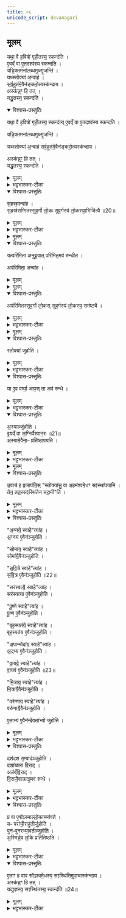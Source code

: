 ```yaml
---
title: ०६
unicode_script: devanagari
---
```

## मूलम्‌
यथा॒ वै ह॒विषो॑ गृही॒तस्य॒ स्कन्द॑ति ।  
ए॒वव्ँ वा ए॒तदश्व॑स्य स्कन्दति ।  
यन्नि॒क्तमना॑लब्धमुथ्सृ॒जन्ति॑ ।  
यथ्स्तोक्या॑ अ॒न्वाह॑ ।  
स॒र्व॒हुत॑मे॒वैन॑ङ्करो॒त्यस्क॑न्दाय ।  
अस्क॑न्न॒ꣳ॒ हि तत् ।  
यद्धु॒तस्य॒ स्कन्द॑ति ।  

<details open><summary>विश्वास-प्रस्तुतिः</summary>

यथा॒ वै ह॒विषो॑ गृही॒तस्य॒ स्कन्द॑त्य् ए॒वव्ँ वा ए॒तदश्व॑स्य स्कन्दति ।  

यन्नि॒क्तमना॑लब्धमुथ्सृ॒जन्ति॑ ।  

यथ्स्तोक्या॑ अ॒न्वाह॑ सर्व॒हुत॑मे॒वैन॑ङ्करो॒त्यस्क॑न्दाय ।  

अस्क॑न्न॒ꣳ॒ हि तत् ।  
यद्धु॒तस्य॒ स्कन्द॑ति ।  
</details>

<details><summary>मूलम्</summary>

यथा॒ वै ह॒विषो॑ गृही॒तस्य॒ स्कन्द॑त्य् ए॒वव्ँ वा ए॒तदश्व॑स्य स्कन्दति ।  

यन्नि॒क्तमना॑लब्धमुथ्सृ॒जन्ति॑ ।  

यथ्स्तोक्या॑ अ॒न्वाह॑ सर्व॒हुत॑मे॒वैन॑ङ्करो॒त्यस्क॑न्दाय ।  

अस्क॑न्न॒ꣳ॒ हि तत् ।  
यद्धु॒तस्य॒ स्कन्द॑ति ।  
</details>

<details><summary>भट्टभास्कर-टीका</summary>

1यथा वा इत्यादि ॥ गृहीतस्य हविष इव अश्वस्य स्कन्दस्थानीयमिदं यत् निक्तं स्नानशोधितं अनालब्धं असंज्ञप्तं उत्सृजन्ति । तस्मात् एतद्दोषपरिहाराय अश्वस्य स्तोकान् विप्रुषः अनुमन्त्रयमाणाः स्तोक्याः 'अग्रये स्वाहा सोमाय स्वाहा' इत्याद्या वाय्वष्टमा दश अन्वाह । तेन अश्वं सर्वहुतं करोति इदानीमेव स्तोकसहितस्य सर्वस्याश्वस्य अग्न्यादिभ्यो हुतत्वात् ततो न कश्चित् स्कन्नत्वदोषः । हुते हि स्कन्नमस्कन्नमेव ॥
</details>

<details open><summary>विश्वास-प्रस्तुतिः</summary>

स॒हस्र॒मन्वा॑ह ।  
स॒हस्र॑सम्मितस्सुव॒र्गो लो॒कः सुव॒र्गस्य॑ लो॒कस्या॒भिजि॑त्यै ॥20॥  
</details>

<details><summary>मूलम्</summary>

स॒हस्र॒मन्वा॑ह ।  
स॒हस्र॑सम्मितस्सुव॒र्गो लो॒कः सुव॒र्गस्य॑ लो॒कस्या॒भिजि॑त्यै ॥20॥  
</details>

<details><summary>भट्टभास्कर-टीका</summary>

2सहस्रमिति ॥ शतकृत्वः एतस्यानुवाकस्य आवृत्त्या । सहस्रसम्मित इति । बहुमूल्यत्वात् ॥
</details>


<details><summary>मूलम्</summary>

यत्परि॑मिता अनुब्रू॒यात् ।  
परि॑मित॒मव॑ रुन्धीत ।  
</details>

<details open><summary>विश्वास-प्रस्तुतिः</summary>

यत्परि॑मिता अनुब्रू॒यात् परि॑मित॒मव॑ रुन्धीत ।  

अप॑रिमिता॒ अन्वा॑ह ।  
</details>

<details><summary>मूलम्</summary>

यत्परि॑मिता अनुब्रू॒यात् परि॑मित॒मव॑ रुन्धीत ।  

अप॑रिमिता॒ अन्वा॑ह ।  
</details>


<details><summary>मूलम्</summary>

अप॑रिमितस्सुव॒र्गो लो॒कः ।  
सु॒व॒र्गस्य॑ लो॒कस्य॒ सम॑ष्ट्यै ।  
</details>

<details open><summary>विश्वास-प्रस्तुतिः</summary>

अप॑रिमितस्सुव॒र्गो लो॒कस् सुव॒र्गस्य॑ लो॒कस्य॒ सम॑ष्ट्यै ।  
</details>

<details><summary>मूलम्</summary>

अप॑रिमितस्सुव॒र्गो लो॒कस् सुव॒र्गस्य॑ लो॒कस्य॒ सम॑ष्ट्यै ।  
</details>

<details><summary>भट्टभास्कर-टीका</summary>

3यदिति ॥ परिमितानुवचने सहस्रस्यैवावरोधः । अपरिमितानुवचने तादृक्स्वर्गलाभः ॥
</details>


<details><summary>मूलम्</summary>

स्तोक्या॑ जुहोति ।  
या ए॒व वर्ष्या॒ आपः॑ ।  
ता अव॑ रुन्धे ।  
</details>

<details open><summary>विश्वास-प्रस्तुतिः</summary>

स्तोक्या॑ जुहोति ।  
</details>

<details><summary>मूलम्</summary>

स्तोक्या॑ जुहोति ।  
</details>

<details><summary>भट्टभास्कर-टीका</summary>

4स्तोक्या जुहोतीति ॥ जवात्पततां स्तोकानां स्तोक्याभिरभिमन्त्रणं होमत्वेन रूपयति ।  
</details>

<details open><summary>विश्वास-प्रस्तुतिः</summary>

या ए॒व वर्ष्या॒ आप॒स् ता अव॑ रुन्धे ।  
</details>

<details><summary>मूलम्</summary>

या ए॒व वर्ष्या॒ आप॒स् ता अव॑ रुन्धे ।  
</details>

<details><summary>भट्टभास्कर-टीका</summary>

या एवेति होमफलम्॥
</details>

<details open><summary>विश्वास-प्रस्तुतिः</summary>

अ॒स्याञ्जु॑होति ।  
इ॒यव्ँ वा अ॒ग्निर्वै॑श्वान॒रः ॥21॥  
अ॒स्यामे॒वैना॒ᳶ प्रति॑ष्ठापयति ।  
</details>

<details><summary>मूलम्</summary>

अ॒स्याञ्जु॑होति ।  
इ॒यव्ँ वा अ॒ग्निर्वै॑श्वान॒रः ॥21॥  
अ॒स्यामे॒वैना॒ᳶ प्रति॑ष्ठापयति ।  
</details>

<details><summary>भट्टभास्कर-टीका</summary>

5अस्यामिति ॥ पृथिव्याः अग्नित्वेन रूपणं अस्यां पृथिव्यामेव एनाः वर्ष्याः अपः प्रतिष्ठिताः करोति ॥
</details>


<details><summary>मूलम्</summary>

उ॒वाच॑ ह प्र॒जाप॑तिः ।  
स्तोक्या॑सु॒ वा अ॒हम॑श्वमे॒धꣳ सꣵस्था॑पयामि ।  
तेन॒ तत॒स्सꣵस्थि॑तेन चरा॒मीति॑ ।  
</details>

<details open><summary>विश्वास-प्रस्तुतिः</summary>

उ॒वाच॑ ह प्र॒जाप॑ति॒स् "स्तोक्या॑सु॒ वा अ॒हम॑श्वमे॒धꣳ सꣵस्था॑पयामि ।  
तेन॒ तत॒स्सꣵस्थि॑तेन चरा॒मी"ति॑ ।  
</details>

<details><summary>मूलम्</summary>

उ॒वाच॑ ह प्र॒जाप॑ति॒स् "स्तोक्या॑सु॒ वा अ॒हम॑श्वमे॒धꣳ सꣵस्था॑पयामि ।  
तेन॒ तत॒स्सꣵस्थि॑तेन चरा॒मी"ति॑ ।  
</details>

<details><summary>भट्टभास्कर-टीका</summary>

6उवाचेत्यादि ॥ स्तोक्यानुवचन एव समस्तोऽश्वमेधस्समाप्तः, परन्तु प्रतिपत्तिकर्ममात्रमिति ॥
</details>

<details open><summary>विश्वास-प्रस्तुतिः</summary>

"अ॒ग्नये॒ स्वाहे"त्या॑ह ।  
अ॒ग्नय॑ ए॒वैन॑ञ्जुहोति ।  

"सोमा॑य॒ स्वाहे"त्या॑ह ।  
सोमा॑यै॒वैन॑ञ्जुहोति ।  

"स॒वि॒त्रे स्वाहे"त्या॑ह ।  
स॒वि॒त्र ए॒वैन॑ञ्जुहोति ॥22॥  

"सर॑स्वत्यै॒ स्वाहे"त्या॑ह ।  
सर॑स्वत्या ए॒वैन॑ञ्जुहोति ।  

"पू॒ष्णे स्वाहे"त्या॑ह ।  
पू॒ष्ण ए॒वैन॑ञ्जुहोति ।  

"बृह॒स्पत॑ये॒ स्वाहे"त्या॑ह ।  
बृह॒स्पत॑य ए॒वैन॑ञ्जुहोति ।  

"अ॒पाम्मोदा॑य॒ स्वाहे"त्या॑ह ।  
अ॒द्भ्य ए॒वैन॑ञ्जुहोति ।  

"वा॒यवे॒ स्वाहे"त्या॑ह ।  
वा॒यव॑ ए॒वैन॑ञ्जुहोति ॥23॥  

"मि॒त्राय॒ स्वाहे"त्या॑ह ।  
मि॒त्रायै॒वैन॑ञ्जुहोति ।  

"वरु॑णाय॒ स्वाहे"त्या॑ह ।  
वरु॑णायै॒वैन॑ञ्जुहोति ।  

ए॒ताभ्य॑ ए॒वैन॑न्दे॒वता॑भ्यो जुहोति ।  
</details>

<details><summary>मूलम्</summary>

"अ॒ग्नये॒ स्वाहे"त्या॑ह ।  
अ॒ग्नय॑ ए॒वैन॑ञ्जुहोति ।  

"सोमा॑य॒ स्वाहे"त्या॑ह ।  
सोमा॑यै॒वैन॑ञ्जुहोति ।  

"स॒वि॒त्रे स्वाहे"त्या॑ह ।  
स॒वि॒त्र ए॒वैन॑ञ्जुहोति ॥22॥  

"सर॑स्वत्यै॒ स्वाहे"त्या॑ह ।  
सर॑स्वत्या ए॒वैन॑ञ्जुहोति ।  

"पू॒ष्णे स्वाहे"त्या॑ह ।  
पू॒ष्ण ए॒वैन॑ञ्जुहोति ।  

"बृह॒स्पत॑ये॒ स्वाहे"त्या॑ह ।  
बृह॒स्पत॑य ए॒वैन॑ञ्जुहोति ।  

"अ॒पाम्मोदा॑य॒ स्वाहे"त्या॑ह ।  
अ॒द्भ्य ए॒वैन॑ञ्जुहोति ।  

"वा॒यवे॒ स्वाहे"त्या॑ह ।  
वा॒यव॑ ए॒वैन॑ञ्जुहोति ॥23॥  

"मि॒त्राय॒ स्वाहे"त्या॑ह ।  
मि॒त्रायै॒वैन॑ञ्जुहोति ।  

"वरु॑णाय॒ स्वाहे"त्या॑ह ।  
वरु॑णायै॒वैन॑ञ्जुहोति ।  

ए॒ताभ्य॑ ए॒वैन॑न्दे॒वता॑भ्यो जुहोति ।  
</details>

<details><summary>भट्टभास्कर-टीका</summary>

7अग्नये स्वाहेत्यादि ॥ स्वाहाकारवतीभिरेताभिस्तोकानुमन्त्रणात् अग्न्यादिभ्यः एते स्तोकाः हुता भवन्ति । ततोऽत्रैव होमेनाराधिता अग्न्यादय इति समाप्तोऽश्वमेध इति प्रजापतिरुवाचेति ॥
</details>

<details open><summary>विश्वास-प्रस्तुतिः</summary>

दश॑दश स॒म्पाद॑ञ्जुहोति ।  
दशा॑ख्षरा वि॒राट् ।  
अन्न॑व्ँवि॒राट् ।  
वि॒राजै॒वान्नाद्य॒मव॑ रुन्धे ।  
</details>

<details><summary>मूलम्</summary>

दश॑दश स॒म्पाद॑ञ्जुहोति ।  
दशा॑ख्षरा वि॒राट् ।  
अन्न॑व्ँवि॒राट् ।  
वि॒राजै॒वान्नाद्य॒मव॑ रुन्धे ।  
</details>

<details><summary>भट्टभास्कर-टीका</summary>

8दशदशेति ॥ दशदश संपाद्य शतकृत्वः आवृत्या सहस्रं संपाद्य न पुनरेकैकं नाम दशकृत्व आवृत्त्या सहस्रत्वमिति ॥
</details>

<details open><summary>विश्वास-प्रस्तुतिः</summary>

प्र वा ए॒षो॑ऽस्माल्लो॒काच्च्य॑वते ।  
यᳶ परा॑ची॒राहु॑तीर्जु॒होति॑ ।  
पुन॑ᳶपुनरभ्या॒वर्त॑ञ्जुहोति ।  
अ॒स्मिन्ने॒व लो॒के प्रति॑तिष्ठति ।  
</details>

<details><summary>मूलम्</summary>

प्र वा ए॒षो॑ऽस्माल्लो॒काच्च्य॑वते ।  
यᳶ परा॑ची॒राहु॑तीर्जु॒होति॑ ।  
पुन॑ᳶपुनरभ्या॒वर्त॑ञ्जुहोति ।  
अ॒स्मिन्ने॒व लो॒के प्रति॑तिष्ठति ।  
</details>

<details><summary>भट्टभास्कर-टीका</summary>

2प्र वा इत्यादि ॥ अपुनरावृत्तहोमात् अस्मात् लोकात् प्रच्यवते इति तस्मात्पुनःपुनः अभ्यावर्तनम्, अभ्यावृत्त्या होमात् अस्मिन् लोके प्रतिष्ठितो भवति । दशकाभ्यावृत्त्या विराडवरोधः, सहस्रत्वसंपादनात् स्वर्गस्याभिजय इति ॥
</details>

<details open><summary>विश्वास-प्रस्तुतिः</summary>

ए॒ताꣳ ह वाव सो॑ऽश्वमे॒धस्य॒ सꣵस्थि॑तिमुवा॒चास्क॑न्दाय ।  
अस्क॑न्न॒ꣳ हि तत् ।  
यद्य॒ज्ञस्य॒ सꣵस्थि॑तस्य॒ स्कन्द॑ति ॥24॥  
</details>

<details><summary>मूलम्</summary>

ए॒ताꣳ ह वाव सो॑ऽश्वमे॒धस्य॒ सꣵस्थि॑तिमुवा॒चास्क॑न्दाय ।  
अस्क॑न्न॒ꣳ हि तत् ।  
यद्य॒ज्ञस्य॒ सꣵस्थि॑तस्य॒ स्कन्द॑ति ॥24॥  
</details>

<details><summary>भट्टभास्कर-टीका</summary>

10एतां हेति ॥ सः प्रजापतिः एतामेव उक्तामाहुतिं स्कन्दनदोषपरिहारायाश्वमेधस्य समाप्तिहेतुमुवाच । संस्थितस्य यज्ञस्य संबन्धि यद्द्रव्यं स्कन्दति तदस्कन्दनमेवेति ॥


इति तैत्तिरीयब्राह्मणे तृतीये अष्टमे अश्वमेधे षष्ठोऽनुवाकः ॥  

</details>

